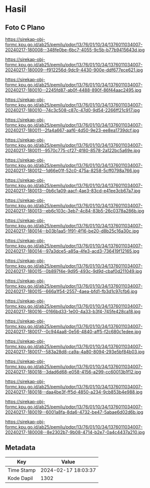 # Hasil

## Foto C Plano

https://sirekap-obj-formc.kpu.go.id/ab25/pemilu/pdpr/13/76/01/10/34/1376011034007-20240217-180008--348fe0be-6bc7-4055-9c5b-b77b9415643d.jpg

https://sirekap-obj-formc.kpu.go.id/ab25/pemilu/pdpr/13/76/01/10/34/1376011034007-20240217-180009--f912256d-9dc9-4430-900e-ddf677ece621.jpg

https://sirekap-obj-formc.kpu.go.id/ab25/pemilu/pdpr/13/76/01/10/34/1376011034007-20240217-180010--2245fd87-ab0f-4488-890f-86f44aac2495.jpg

https://sirekap-obj-formc.kpu.go.id/ab25/pemilu/pdpr/13/76/01/10/34/1376011034007-20240217-180010--74c3c508-c87c-47d0-9d54-2266ff21c917.jpg

https://sirekap-obj-formc.kpu.go.id/ab25/pemilu/pdpr/13/76/01/10/34/1376011034007-20240217-180011--2fa4a667-aaf6-4d50-9e23-ee8ea1739dcf.jpg

https://sirekap-obj-formc.kpu.go.id/ab25/pemilu/pdpr/13/76/01/10/34/1376011034007-20240217-180011--9570c775-cf27-4f80-8578-2a122bc5a69e.jpg

https://sirekap-obj-formc.kpu.go.id/ab25/pemilu/pdpr/13/76/01/10/34/1376011034007-20240217-180012--1d66e01f-52c0-475a-8258-5cff0798a766.jpg

https://sirekap-obj-formc.kpu.go.id/ab25/pemilu/pdpr/13/76/01/10/34/1376011034007-20240217-180013--0b6c1a09-aacf-4ae3-83cd-e41ee3cb67a7.jpg

https://sirekap-obj-formc.kpu.go.id/ab25/pemilu/pdpr/13/76/01/10/34/1376011034007-20240217-180013--eb6c103c-3eb7-4c84-83b5-26c0378a286b.jpg

https://sirekap-obj-formc.kpu.go.id/ab25/pemilu/pdpr/13/76/01/10/34/1376011034007-20240217-180014--b03b1aa5-1f91-4f16-be20-d8b25c16a30c.jpg

https://sirekap-obj-formc.kpu.go.id/ab25/pemilu/pdpr/13/76/01/10/34/1376011034007-20240217-180014--97a3dce5-a85a-4fe3-acd3-736419f12165.jpg

https://sirekap-obj-formc.kpu.go.id/ab25/pemilu/pdpr/13/76/01/10/34/1376011034007-20240217-180015--0b897f4e-9d95-493c-9d9d-cbaf0d211049.jpg

https://sirekap-obj-formc.kpu.go.id/ab25/pemilu/pdpr/13/76/01/10/34/1376011034007-20240217-180015--666a1f54-2557-4aea-bfd1-fb3d1c97cfb6.jpg

https://sirekap-obj-formc.kpu.go.id/ab25/pemilu/pdpr/13/76/01/10/34/1376011034007-20240217-180016--0166bd33-1e00-4a33-b3f4-745fe428ca18.jpg

https://sirekap-obj-formc.kpu.go.id/ab25/pemilu/pdpr/13/76/01/10/34/1376011034007-20240217-180017--0c944aa8-0e56-4840-aff5-f2c680c1edee.jpg

https://sirekap-obj-formc.kpu.go.id/ab25/pemilu/pdpr/13/76/01/10/34/1376011034007-20240217-180017--583a28d8-ca9a-4a80-8094-293e5bf84b03.jpg

https://sirekap-obj-formc.kpu.go.id/ab25/pemilu/pdpr/13/76/01/10/34/1376011034007-20240217-180018--3dad6d68-e058-4156-a299-cc60013b1f12.jpg

https://sirekap-obj-formc.kpu.go.id/ab25/pemilu/pdpr/13/76/01/10/34/1376011034007-20240217-180018--daa4be3f-ff5d-4850-a234-9cb853b4e988.jpg

https://sirekap-obj-formc.kpu.go.id/ab25/pemilu/pdpr/13/76/01/10/34/1376011034007-20240217-180019--6001a8fa-8da6-4732-be47-5abae6d02d6b.jpg

https://sirekap-obj-formc.kpu.go.id/ab25/pemilu/pdpr/13/76/01/10/34/1376011034007-20240217-180008--8e2302b7-9b08-4714-b2e7-0a4c4437a210.jpg


## Metadata

| Key        | Value               |
| ---------- | ------------------- |
| Time Stamp | 2024-02-17 18:03:37 |
| Kode Dapil | 1302                |



